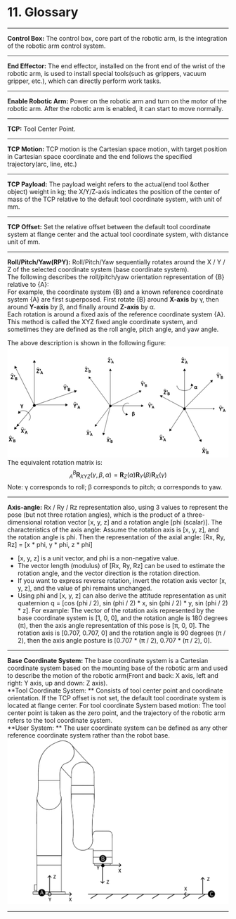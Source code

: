# 11. Glossary
***
**Control Box:** The control box, core part of the robotic arm, is the integration of the robotic arm control system.
***
**End Effector:** The end effector, installed on the front end of the wrist of the robotic arm, is used to install special tools(such as grippers, vacuum gripper, etc.), which can directly perform work tasks.
***
**Enable Robotic Arm:** Power on the robotic arm and turn on the motor of the robotic arm. After the robotic arm is enabled, it can start to move normally.
***
**TCP:** Tool Center Point.
***
**TCP Motion:** TCP motion is the Cartesian space motion, with target position in Cartesian space coordinate and the end follows the specified trajectory(arc, line, etc.)
***
**TCP Payload:** The payload weight refers to the actual(end tool &other object) weight in kg; the X/Y/Z-axis indicates the position of the center of mass of the TCP relative to the default tool coordinate system, with unit of mm.
***
**TCP Offset:** Set the relative offset between the default tool coordinate system at flange center and the actual tool coordinate system, with distance unit of mm.
***
**Roll/Pitch/Yaw(RPY):** Roll/Pitch/Yaw sequentially rotates around the X / Y / Z of the selected coordinate system (base coordinate system).  
The following describes the roll/pitch/yaw orientation representation of {B} relative to {A}:  
For example, the coordinate system {B} and a known reference coordinate system {A} are first superposed. First rotate {B} around **X-axis** by γ, then around **Y-axis** by β, and finally around  **Z-axis** by α.  
Each rotation is around a fixed axis of the reference coordinate system {A}. This method is called the XYZ fixed angle coordinate system, and sometimes they are defined as the roll angle, pitch angle, and yaw angle.  

The above description is shown in the following figure:
![](assets/RPY_en.png)
The equivalent rotation matrix is:   
$$ 
{{}^B_A \mathbf{R}_{XYZ}(\gamma, \beta, \alpha) = \mathbf{R}_Z(\alpha)\mathbf{R}_Y(\beta)\mathbf{R}_X(\gamma)}
$$
Note: γ corresponds to roll; β corresponds to pitch; α corresponds to yaw.
***
**Axis-angle:** Rx / Ry / Rz representation also, using 3 values to represent the pose (but not three rotation angles), which is the product of a three-dimensional rotation vector [x, y, z] and a rotation angle [phi (scalar)].
The characteristics of the axis angle:
Assume the rotation axis is [x, y, z], and the rotation angle is phi.
Then the representation of the axial angle:
[Rx, Ry, Rz] = [x * phi, y * phi, z * phi]
* [x, y, z] is a unit vector, and phi is a non-negative value.
* The vector length (modulus) of [Rx, Ry, Rz] can be used to estimate the rotation angle, and the vector direction is the rotation direction.
* If you want to express reverse rotation, invert the rotation axis vector [x, y, z], and the value of phi remains unchanged.
* Using phi and [x, y, z] can also derive the attitude representation as unit quaternion q = [cos (phi / 2), sin (phi / 2) * x, sin (phi / 2) * y, sin (phi / 2) * z].
For example:
The vector of the rotation axis represented by the base coordinate system is [1, 0, 0], and the rotation angle is 180 degrees (π), then the axis angle representation of this pose is [π, 0, 0]. 
The rotation axis is [0.707, 0.707, 0] and the rotation angle is 90 degrees (π / 2), then the axis angle posture is [0.707 * (π / 2), 0.707 * (π / 2), 0].
***
**Base Coordinate System:** The base coordinate system is a Cartesian coordinate system based on the mounting base of the robotic arm and used to describe the motion of the robotic arm(Front and back: X axis, left and right: Y axis, up and down: Z axis).  
**Tool Coordinate System: ** Consists of tool center point and coordinate orientation. If the TCP offset is not set, the default tool coordinate system is located at flange center. 
For tool coordinate System based motion: The tool center point is taken as the zero point, and the trajectory of the robotic arm refers to the tool coordinate system.  
**User System: ** The user coordinate system can be defined as any other reference coordinate system rather than the robot base.
![](assets/settings_coor_1_cn.png)
***